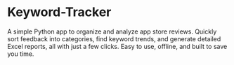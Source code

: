 # Keyword-Tracker
A simple Python app to organize and analyze app store reviews. Quickly sort feedback into categories, find keyword trends, and generate detailed Excel reports, all with just a few clicks. Easy to use, offline, and built to save you time.
